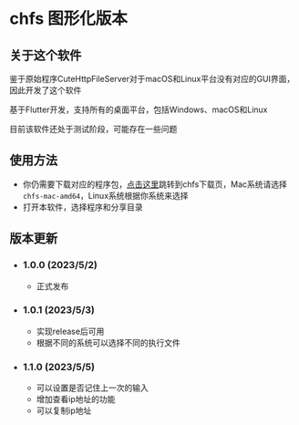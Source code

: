 # chfs 图形化版本

## 关于这个软件

鉴于原始程序CuteHttpFileServer对于macOS和Linux平台没有对应的GUI界面，因此开发了这个软件

基于Flutter开发，支持所有的桌面平台，包括Windows、macOS和Linux

目前该软件还处于测试阶段，可能存在一些问题

## 使用方法

- 你仍需要下载对应的程序包，[点击这里](http://iscute.cn/chfs)跳转到chfs下载页，Mac系统请选择`chfs-mac-amd64`，Linux系统根据你系统来选择
- 打开本软件，选择程序和分享目录

## 版本更新

- ### 1.0.0 (2023/5/2)
  
  - 正式发布
- ### 1.0.1 (2023/5/3)

  - 实现release后可用
  - 根据不同的系统可以选择不同的执行文件

- ### 1.1.0 (2023/5/5)

  - 可以设置是否记住上一次的输入
  - 增加查看ip地址的功能
  - 可以复制ip地址